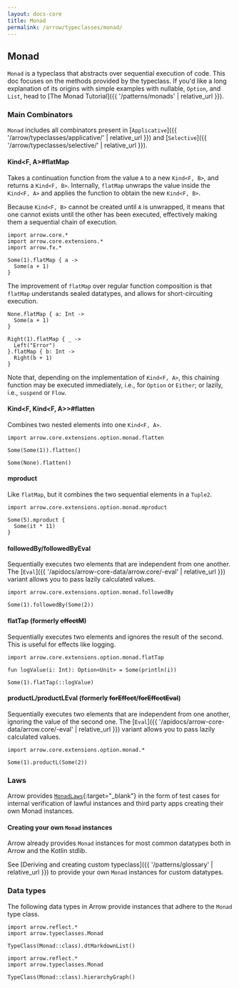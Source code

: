 ```yaml
---
layout: docs-core
title: Monad
permalink: /arrow/typeclasses/monad/
---
```


## Monad




`Monad` is a typeclass that abstracts over sequential execution of code.
This doc focuses on the methods provided by the typeclass.
If you'd like a long explanation of its origins with simple examples with nullable, `Option`, and `List`,
head to [The Monad Tutorial]({{ '/patterns/monads' | relative_url }}).

### Main Combinators

`Monad` includes all combinators present in [`Applicative`]({{ '/arrow/typeclasses/applicative/' | relative_url }}) and [`Selective`]({{ '/arrow/typeclasses/selective/' | relative_url }}).

#### Kind<F, A>#flatMap

Takes a continuation function from the value `A` to a new `Kind<F, B>`, and returns a `Kind<F, B>`.
Internally, `flatMap` unwraps the value inside the `Kind<F, A>` and applies the function to obtain the new `Kind<F, B>`.

Because `Kind<F, B>` cannot be created until `A` is unwrapped, it means that one cannot exists until the other has been executed, effectively making them a sequential chain of execution.

```kotlin:ank
import arrow.core.*
import arrow.core.extensions.*
import arrow.fx.*

Some(1).flatMap { a ->
  Some(a + 1)
}
```

The improvement of `flatMap` over regular function composition is that `flatMap` understands sealed datatypes, and allows for short-circuiting execution.

```kotlin:ank
None.flatMap { a: Int ->
  Some(a + 1)
}
```

```kotlin:ank
Right(1).flatMap { _ ->
  Left("Error")
}.flatMap { b: Int ->
  Right(b + 1)
}
```

Note that, depending on the implementation of `Kind<F, A>`, this chaining function may be executed immediately, i.e., for `Option` or `Either`;
or lazily, i.e., `suspend` or `Flow`.

#### Kind<F, Kind<F, A>>#flatten

Combines two nested elements into one `Kind<F, A>`.

```kotlin:ank
import arrow.core.extensions.option.monad.flatten

Some(Some(1)).flatten()
```

```kotlin:ank
Some(None).flatten()
```

#### mproduct

Like `flatMap`, but it combines the two sequential elements in a `Tuple2`.

```kotlin:ank
import arrow.core.extensions.option.monad.mproduct

Some(5).mproduct {
  Some(it * 11)
}
```

#### followedBy/followedByEval

Sequentially executes two elements that are independent from one another.
The [`Eval`]({{ '/apidocs/arrow-core-data/arrow.core/-eval' | relative_url }}) variant allows you to pass lazily calculated values.

```kotlin:ank
import arrow.core.extensions.option.monad.followedBy

Some(1).followedBy(Some(2))
```

#### flatTap (formerly ~~effectM~~)

Sequentially executes two elements and ignores the result of the second. This is useful for effects like logging.

```kotlin:ank
import arrow.core.extensions.option.monad.flatTap

fun logValue(i: Int): Option<Unit> = Some(println(i))

Some(1).flatTap(::logValue)
```

#### productL/productLEval (formerly ~~forEffect~~/~~forEffectEval~~)

Sequentially executes two elements that are independent from one another, ignoring the value of the second one.
The [`Eval`]({{ '/apidocs/arrow-core-data/arrow.core/-eval' | relative_url }}) variant allows you to pass lazily calculated values.

```kotlin:ank
import arrow.core.extensions.option.monad.*

Some(1).productL(Some(2))
```

### Laws

Arrow provides [`MonadLaws`][monad_law_source]{:target="_blank"} in the form of test cases for internal verification of lawful instances and third party apps creating their own Monad instances.

#### Creating your own `Monad` instances

Arrow already provides `Monad` instances for most common datatypes both in Arrow and the Kotlin stdlib.

See [Deriving and creating custom typeclass]({{ '/patterns/glossary' | relative_url }}) to provide your own `Monad` instances for custom datatypes.

### Data types

The following data types in Arrow provide instances that adhere to the `Monad` type class.

```kotlin:ank:replace
import arrow.reflect.*
import arrow.typeclasses.Monad

TypeClass(Monad::class).dtMarkdownList()
```

<canvas id="hierarchy-diagram" style="margin-top:120px"></canvas>

<script>
  drawNomNomlDiagram('hierarchy-diagram', 'monad.nomnol')
</script>

```kotlin:ank:outFile(monad.nomnol)
import arrow.reflect.*
import arrow.typeclasses.Monad

TypeClass(Monad::class).hierarchyGraph()
```

[monad_law_source]: https://github.com/arrow-kt/arrow-core/blob/master/arrow-core-test/src/main/kotlin/arrow/core/test/laws/MonadLaws.kt
